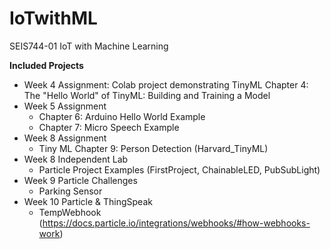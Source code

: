 # IoTwithML
SEIS744-01 IoT with Machine Learning

<b> Included Projects </b>
* Week 4 Assignment: Colab project demonstrating TinyML Chapter 4: The "Hello World" of TinyML: Building and Training a Model
* Week 5 Assignment
  * Chapter 6: Arduino Hello World Example
  * Chapter 7: Micro Speech Example
* Week 8 Assignment
  * Tiny ML Chapter 9: Person Detection (Harvard_TinyML)
* Week 8 Independent Lab
  * Particle Project Examples (FirstProject, ChainableLED, PubSubLight)
* Week 9 Particle Challenges
  * Parking Sensor
* Week 10 Particle & ThingSpeak
  * TempWebhook (https://docs.particle.io/integrations/webhooks/#how-webhooks-work)
